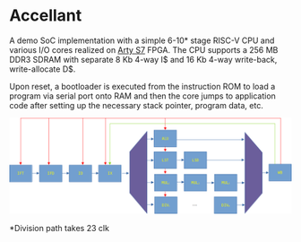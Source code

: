 # Accellant
A demo SoC implementation with a simple 6-10* stage RISC-V CPU and various I/O cores realized on [Arty S7](https://digilent.com/reference/programmable-logic/arty-s7/start) FPGA. The CPU supports a 256 MB DDR3 SDRAM with separate 8 Kb 4-way I$ and 16 Kb 4-way write-back, write-allocate D$.

Upon reset, a bootloader is executed from the instruction ROM to load a program via serial port onto RAM and then the core jumps to application code after setting up the necessary stack pointer, program data, etc.

![accellant_cpu](https://github.com/NotCamelCase/Accellant/blob/master/docs/accellant_cpu.png)

*Division path takes 23 clk